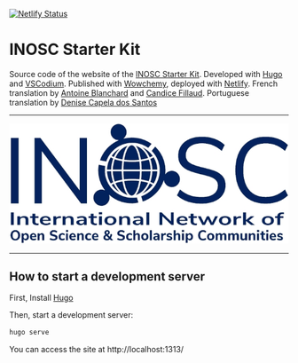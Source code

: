 [![Netlify Status](https://api.netlify.com/api/v1/badges/b4a7ad50-febe-4e34-8ca0-43a19c5e2330/deploy-status)](https://app.netlify.com/sites/inosc-starter-kit/deploys)

# INOSC Starter Kit

Source code of the website of the [INOSC Starter Kit](https://osf.io/7vez3/). Developed with [Hugo](https://themes.gohugo.io/) and [VSCodium](https://vscodium.com/). Published with [Wowchemy](https://wowchemy.com/), deployed with [Netlify](https://www.netlify.com/). French translation by [Antoine Blanchard](https://github.com/Enro) and [Candice Fillaud](https://github.com/CFillaud). Portuguese translation by [Denise Capela dos Santos](https://pt.linkedin.com/in/denise-capela-dos-santos-542b6828)

---

![INOSC logo](./static/media/INOSC_logo.jpg)

---

## How to start a development server

First, Install [Hugo](https://gohugo.io/installation/)

Then, start a development server:

```bash
hugo serve
```

You can access the site at http://localhost:1313/
